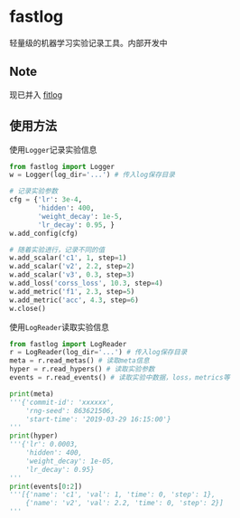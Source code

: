 # fastlog
轻量级的机器学习实验记录工具。内部开发中

## Note
现已并入 [fitlog](https://github.com/choosewhatulike/fitlog)

## 使用方法

使用`Logger`记录实验信息
```python
from fastlog import Logger
w = Logger(log_dir='...') # 传入log保存目录

# 记录实验参数
cfg = {'lr': 3e-4,
       'hidden': 400,
       'weight_decay': 1e-5,
       'lr_decay': 0.95, }
w.add_config(cfg)

# 随着实验进行，记录不同的值
w.add_scalar('c1', 1, step=1)
w.add_scalar('v2', 2.2, step=2)
w.add_scalar('v3', 0.3, step=3)
w.add_loss('corss_loss', 10.3, step=4)
w.add_metric('f1', 2.3, step=5)
w.add_metric('acc', 4.3, step=6)
w.close()
```

使用`LogReader`读取实验信息
```python
from fastlog import LogReader
r = LogReader(log_dir='...') # 传入log保存目录
meta = r.read_metas() # 读取meta信息
hyper = r.read_hypers() # 读取实验参数
events = r.read_events() # 读取实验中数据，loss，metrics等

print(meta)
'''{'commit-id': 'xxxxxx',
    'rng-seed': 863621506, 
    'start-time': '2019-03-29 16:15:00'}
'''
print(hyper)
'''{'lr': 0.0003, 
    'hidden': 400,
    'weight_decay': 1e-05,
    'lr_decay': 0.95}
'''
print(events[0:2])
'''[{'name': 'c1', 'val': 1, 'time': 0, 'step': 1}, 
    {'name': 'v2', 'val': 2.2, 'time': 0, 'step': 2}]
'''
```

